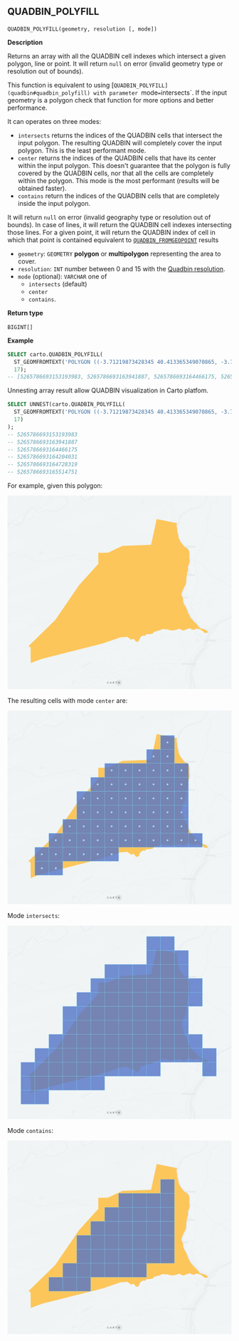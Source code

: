## QUADBIN_POLYFILL

```sql:signature
QUADBIN_POLYFILL(geometry, resolution [, mode])
```
**Description**

Returns an array with all the QUADBIN cell indexes which intersect a given polygon, line or point. It will return `null` on error (invalid geometry type or resolution out of bounds).

This function is equivalent to using [`QUADBIN_POLYFILL](quadbin#quadbin_polyfill) with parameter `mode` = `intersects`. If the input geometry is a polygon check that function for more options and better performance.

It can operates on three modes:

* `intersects` returns the indices of the QUADBIN cells that intersect the input polygon. The resulting QUADBIN will completely cover the input polygon. This is the least performant mode.
* `center` returns the indices of the QUADBIN cells that have its center within the input polygon. This doesn't guarantee that the polygon is fully covered by the QUADBIN cells, nor that all the cells are completely within the polygon. This mode is the most performant (results will be obtained faster).
* `contains` return the indices of the QUADBIN cells that are completely inside the input polygon.

It will return `null` on error (invalid geography type or resolution out of bounds). In case of lines, it will return the QUADBIN cell indexes intersecting those lines. For a given point, it will return the QUADBIN index of cell in which that point is contained equivalent to [`QUADBIN_FROMGEOPOINT`](quadbin#quadbin_fromgeopoint) results

* `geometry`: `GEOMETRY` **polygon** or **multipolygon** representing the area to cover.
* `resolution`: `INT` number between 0 and 15 with the [Quadbin resolution](https://docs.carto.com/data-and-analysis/analytics-toolbox-for-bigquery/key-concepts/spatial-indexes#quadbin).
* `mode` (optional): `VARCHAR` one of
    * `intersects` (default)
    * `center`
    * `contains`.

**Return type**

`BIGINT[]`

**Example**

```sql
SELECT carto.QUADBIN_POLYFILL(
  ST_GEOMFROMTEXT('POLYGON ((-3.71219873428345 40.413365349070865, -3.7144088745117 40.40965661286395, -3.70659828186035 40.409525904775634, -3.71219873428345 40.413365349070865))'),
  17);
-- [5265786693153193983, 5265786693163941887, 5265786693164466175, 5265786693164204031 5265786693164728319, 5265786693165514751]
```

Unnesting array result allow QUADBIN visualization in Carto platfom.

```sql
SELECT UNNEST(carto.QUADBIN_POLYFILL(
  ST_GEOMFROMTEXT('POLYGON ((-3.71219873428345 40.413365349070865, -3.7144088745117 40.40965661286395, -3.70659828186035 40.409525904775634, -3.71219873428345 40.413365349070865))'),
  17)
);
-- 5265786693153193983
-- 5265786693163941887
-- 5265786693164466175
-- 5265786693164204031
-- 5265786693164728319
-- 5265786693165514751
```

For example, given this polygon:

![polygon](./images/QUADBIN_POLYFILL_MODE_01_polygon.png)

The resulting cells with mode `center` are:

![polygon](./images/QUADBIN_POLYFILL_MODE_02_center.png)

Mode `intersects`:

![polygon](./images/QUADBIN_POLYFILL_MODE_03_intersects.png)

Mode `contains`:

![polygon](./images/QUADBIN_POLYFILL_MODE_04_contains.png)
